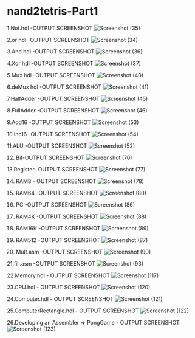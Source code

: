 # nand2tetris-Part1
1.Not.hdl -OUTPUT SCREENSHOT
![Screenshot (35)](https://github.com/vedhamadival/nand2tetris-Part1/assets/139621216/d028e271-add4-453d-88b4-a5a7741d328c)


2.or hdl -OUTPUT SCREENSHOT
![Screenshot (34)](https://github.com/vedhamadival/nand2tetris-Part1/assets/139621216/ffbad1a1-a873-464c-9559-be728b9d206b)


3.And hdl -OUTPUT SCREENSHOT
![Screenshot (36)](https://github.com/vedhamadival/nand2tetris-Part1/assets/139621216/de39d41e-c925-4553-b203-172ed262d3aa)


4.Xor hdl -OUTPUT SCREENSHOT
![Screenshot (37)](https://github.com/vedhamadival/nand2tetris-Part1/assets/139621216/eaf5ba68-e9f7-406c-bfa6-992fbfa8dcb1)

5.Mux hdl -OUTPUT SCREENSHOT
![Screenshot (40)](https://github.com/vedhamadival/nand2tetris-Part1/assets/139621216/1eed7781-183b-4a31-b9d8-c659e905623e)

6.deMux hdl -OUTPUT SCREENSHOT
![Screenshot (41)](https://github.com/vedhamadival/nand2tetris-Part1/assets/139621216/27878fb1-2101-4e30-b0c5-53d32934d65f)

7.HalfAdder -OUTPUT SCREENSHOT
![Screenshot (45)](https://github.com/vedhamadival/nand2tetris-Part1/assets/139621216/9754a70e-ee5f-4d05-be69-98a84035101f)

8.FullAdder -OUTPUT SCREENSHOT
![Screenshot (46)](https://github.com/vedhamadival/nand2tetris-Part1/assets/139621216/6b79ab44-27af-4746-853d-171da5d5c132)

9.Add16 -OUTPUT SCREENSHOT
  ![Screenshot (53)](https://github.com/vedhamadival/nand2tetris-Part1/assets/139621216/0082561c-86d2-47dd-87bd-b58b4ab867be)
  
10.Inc16 -OUTPUT SCREENSHOT
![Screenshot (54)](https://github.com/vedhamadival/nand2tetris-Part1/assets/139621216/5bdb878d-b0d2-4249-bcd5-061516054dc9)

11.ALU -OUTPUT SCREENSHOT
![Screenshot (52)](https://github.com/vedhamadival/nand2tetris-Part1/assets/139621216/b2a112fa-cd52-41c1-b771-48f48eea5cee)

12. Bit-OUTPUT SCREENSHOT
![Screenshot (76)](https://github.com/vedhamadival/nand2tetris-Part1/assets/139621216/bdb1f8cd-ca7c-4284-857f-4228f5945c73)

13.Register- OUTPUT SCREENSHOT
![Screenshot (77)](https://github.com/vedhamadival/nand2tetris-Part1/assets/139621216/9ee4bc1c-f327-4511-87a5-3baceeafc586)

14. RAM8 - OUTPUT SCREENSHOT 
![Screenshot (78)](https://github.com/vedhamadival/nand2tetris-Part1/assets/139621216/cd4f63b8-3afd-4ccd-9e2d-9d9791df8cda)

15. RAM64 -OUTPUT SCREENSHOT
![Screenshot (80)](https://github.com/vedhamadival/nand2tetris-Part1/assets/139621216/14ff09af-5e54-4c9d-8f12-0e6178d219a6)

16. PC -OUTPUT SCREENSHOT
![Screenshot (86)](https://github.com/vedhamadival/nand2tetris-Part1/assets/139621216/f54714a1-b2a5-4f0b-a406-d149f0e1de0f)

17. RAM4K -OUTPUT SCREENSHOT
![Screenshot (88)](https://github.com/vedhamadival/nand2tetris-Part1/assets/139621216/14a0a5df-625d-4d6e-b677-3fe9d2d18649)

18. RAM16K -OUTPUT SCREENSHOT
![Screenshot (89)](https://github.com/vedhamadival/nand2tetris-Part1/assets/139621216/f0d96289-e475-4e4c-bfc9-3943b7e0565f)

19. RAM512 -OUTPUT SCREENSHOT
![Screenshot (87)](https://github.com/vedhamadival/nand2tetris-Part1/assets/139621216/812b81e7-f996-4219-af72-5018b14bbad3)

20. Mult.asm -OUTPUT SCREENSHOT
![Screenshot (90)](https://github.com/vedhamadival/nand2tetris-Part1/assets/139621216/58184967-7543-4c8b-a1b0-65c149a85cd6)

21.fill.asm -OUTPUT SCREENSHOT
![Screenshot (93)](https://github.com/vedhamadival/nand2tetris-Part1/assets/139621216/b536c043-297c-4ce5-8bdb-28e2bf68a139)

22.Memory.hdl - OUTPUT SCREENSHOT
![Screenshot (117)](https://github.com/vedhamadival/nand2tetris-Part1/assets/139621216/0e3a23c7-d51c-4631-8e90-39debffc52de)

23.CPU.hdl - OUTPUT SCREENSHOT
![Screenshot (120)](https://github.com/vedhamadival/nand2tetris-Part1/assets/139621216/51a24f27-77ee-46f5-a81b-eb85585d1f4c)

24.Computer.hdl - OUTPUT SCREENSHOT
![Screenshot (121)](https://github.com/vedhamadival/nand2tetris-Part1/assets/139621216/afdb85ce-8217-430d-b94c-c41a918f4dff)

25.ComputerRectangle.hdl - OUTPUT SCREENSHOT
![Screenshot (122)](https://github.com/vedhamadival/nand2tetris-Part1/assets/139621216/7a9837a1-c393-4c70-a904-dc0d444ef842)

26.Developing an Assembler => PongGame - OUTPUT SCREENSHOT
![Screenshot (123)](https://github.com/vedhamadival/nand2tetris-Part1/assets/139621216/49785774-484e-4eb0-968a-cf4fdf335ac4)







